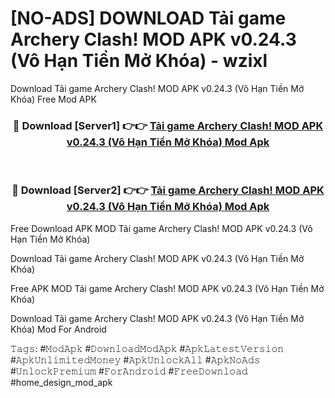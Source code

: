 # [NO-ADS] DOWNLOAD Tải game Archery Clash! MOD APK v0.24.3 (Vô Hạn Tiền Mở Khóa) - wzixl
Download Tải game Archery Clash! MOD APK v0.24.3 (Vô Hạn Tiền Mở Khóa) Free Mod APK

<div align="center">
<h3>🔴 Download [Server1] 👉👉 <a href="https://apk-comot.site?title=Tải_game_Archery_Clash!_MOD_APK_v0.24.3_(Vô_Hạn_Tiền_Mở_Khóa)">Tải game Archery Clash! MOD APK v0.24.3 (Vô Hạn Tiền Mở Khóa) Mod Apk</a></h3><br>

<h3>🔴 Download [Server2] 👉👉 <a href="https://apk-comot.site?title=Tải_game_Archery_Clash!_MOD_APK_v0.24.3_(Vô_Hạn_Tiền_Mở_Khóa)">Tải game Archery Clash! MOD APK v0.24.3 (Vô Hạn Tiền Mở Khóa) Mod Apk</a></h3>
</div>


Free Download APK MOD Tải game Archery Clash! MOD APK v0.24.3 (Vô Hạn Tiền Mở Khóa)

Download Tải game Archery Clash! MOD APK v0.24.3 (Vô Hạn Tiền Mở Khóa) 

Free APK MOD Tải game Archery Clash! MOD APK v0.24.3 (Vô Hạn Tiền Mở Khóa) 

Download Tải game Archery Clash! MOD APK v0.24.3 (Vô Hạn Tiền Mở Khóa) Mod For Android

𝚃𝚊𝚐𝚜: #𝙼𝚘𝚍𝙰𝚙𝚔 #𝙳𝚘𝚠𝚗𝚕𝚘𝚊𝚍𝙼𝚘𝚍𝙰𝚙𝚔 #𝙰𝚙𝚔𝙻𝚊𝚝𝚎𝚜𝚝𝚅𝚎𝚛𝚜𝚒𝚘𝚗 #𝙰𝚙𝚔𝚄𝚗𝚕𝚒𝚖𝚒𝚝𝚎𝚍𝙼𝚘𝚗𝚎𝚢 #𝙰𝚙𝚔𝚄𝚗𝚕𝚘𝚌𝚔𝙰𝚕𝚕 #𝙰𝚙𝚔𝙽𝚘𝙰𝚍𝚜 #𝚄𝚗𝚕𝚘𝚌𝚔𝙿𝚛𝚎𝚖𝚒𝚞𝚖 #𝙵𝚘𝚛𝙰𝚗𝚍𝚛𝚘𝚒𝚍 #𝙵𝚛𝚎𝚎𝙳𝚘𝚠𝚗𝚕𝚘𝚊𝚍 #home_design_mod_apk